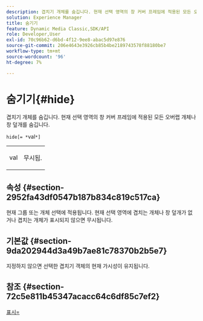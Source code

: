 ```yaml
---
description: 겹치기 개체를 숨깁니다. 현재 선택 영역의 창 커버 프레임에 적용된 모든 오버랩 개체나 창 덮개를 숨깁니다.
solution: Experience Manager
title: 숨기기
feature: Dynamic Media Classic,SDK/API
role: Developer,User
exl-id: 70c96b62-d6bd-4f12-9ee8-abac5d97e876
source-git-commit: 206e4643e3926cb85b4be2189743578f88180be7
workflow-type: tm+mt
source-wordcount: '96'
ht-degree: 7%

---
```


# 숨기기{#hide}

겹치기 개체를 숨깁니다. 현재 선택 영역의 창 커버 프레임에 적용된 모든 오버랩 개체나 창 덮개를 숨깁니다.

`hide[= *`val`*]`

<table id="simpletable_015459EC2F4642A59B04F0B8064070B1"> 
 <tr class="strow"> 
  <td class="stentry"> <p><span class="codeph"> <span class="varname"> val</span></span> </p> </td> 
  <td class="stentry"> <p>무시됨. </p></td> 
 </tr> 
</table>

## 속성 {#section-2952fa43df0547b187b834c819c517ca}

현재 그룹 또는 개체 선택에 적용됩니다. 현재 선택 영역에 겹치는 개체나 창 덮개가 없거나 겹치는 개체가 표시되지 않으면 무시됩니다.

## 기본값 {#section-9da202944d3a49b7ae81c78370b2b5e7}

지정하지 않으면 선택한 겹치기 객체의 현재 가시성이 유지됩니다.

## 참조 {#section-72c5e811b45347acacc64c6df85c7ef2}

[표시=](../../../../../ir-api/http-protocol/image-rendering-api-ref/c-ir-http-protocol-ref/c-ir-http-protocol-command-reference/r-ir-show.md#reference-f1824e1a501144bc9a6ae28de8e6bcb9)
